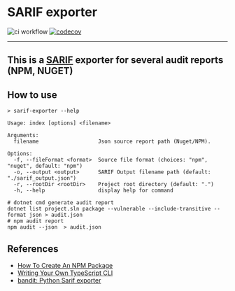 # SARIF exporter

![ci workflow](https://github.com/Fazzani/sarif-exporter/actions/workflows/ci.yaml/badge.svg)
[![codecov](https://codecov.io/github/Fazzani/sarif-exporter/graph/badge.svg?token=k96Il1KJ94)](https://codecov.io/github/Fazzani/sarif-exporter)

---

## This is a [SARIF](https://sarifweb.azurewebsites.net/) exporter for several audit reports (NPM, NUGET)

## How to use

```shell
> sarif-exporter --help

Usage: index [options] <filename>

Arguments:
  filename                   Json source report path (Nuget/NPM).

Options:
  -f, --fileFormat <format>  Source file format (choices: "npm", "nuget", default: "npm")
  -o, --output <output>      SARIF Output filename path (default: "./sarif_output.json")
  -r, --rootDir <rootDir>    Project root directory (default: ".")
  -h, --help                 display help for command
```

```shell
# dotnet cmd generate audit report
dotnet list project.sln package --vulnerable --include-transitive --format json > audit.json
# npm audit report
npm audit --json  > audit.json
```

## References

- [How To Create An NPM Package](https://www.totaltypescript.com/how-to-create-an-npm-package)
- [Writing Your Own TypeScript CLI](https://dawchihliou.github.io/articles/writing-your-own-typescript-cli)
- [bandit: Python Sarif exporter](https://bandit.readthedocs.io/)
